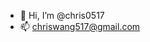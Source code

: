 - 👋 Hi, I’m @chris0517
- 📫 chriswang517@gmail.com

<!---
chris0517/chris0517 is a ✨ special ✨ repository because its `README.md` (this file) appears on your GitHub profile.
You can click the Preview link to take a look at your changes.
--->
